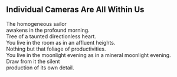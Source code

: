 Individual Cameras Are All Within Us
------------------------------------
The homogeneous sailor  
awakens in the profound morning.  
Tree of a taunted directionless heart.  
You live in the room as in an affluent heights.  
Nothing but that foliage of productivities.  
You live in the moonlight evening as in a mineral moonlight evening.  
Draw from it the silent  
production of its own detail.  
